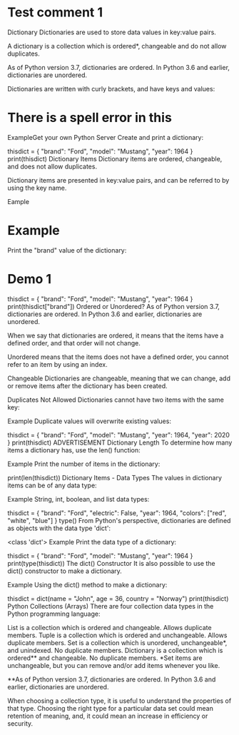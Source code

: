 # Test comment 1

Dictionary
Dictionaries are used to store data values in key:value pairs.

A dictionary is a collection which is ordered*, changeable and do not allow duplicates.

As of Python version 3.7, dictionaries are ordered. In Python 3.6 and earlier, dictionaries are unordered.

Dictionaries are written with curly brackets, and have keys and values:

# There is a spell error in this

ExampleGet your own Python Server
Create and print a dictionary:

thisdict = {
  "brand": "Ford",
  "model": "Mustang",
  "year": 1964
}
print(thisdict)
Dictionary Items
Dictionary items are ordered, changeable, and does not allow duplicates.

Dictionary items are presented in key:value pairs, and can be referred to by using the key name.

Eample

# Example 
Print the "brand" value of the dictionary:

# Demo 1

thisdict = {
  "brand": "Ford",
  "model": "Mustang",
  "year": 1964
}
print(thisdict["brand"])
Ordered or Unordered?
As of Python version 3.7, dictionaries are ordered. In Python 3.6 and earlier, dictionaries are unordered.

When we say that dictionaries are ordered, it means that the items have a defined order, and that order will not change.

Unordered means that the items does not have a defined order, you cannot refer to an item by using an index.

Changeable
Dictionaries are changeable, meaning that we can change, add or remove items after the dictionary has been created.

Duplicates Not Allowed
Dictionaries cannot have two items with the same key:

Example
Duplicate values will overwrite existing values:

thisdict = {
  "brand": "Ford",
  "model": "Mustang",
  "year": 1964,
  "year": 2020
}
print(thisdict)
ADVERTISEMENT
Dictionary Length
To determine how many items a dictionary has, use the len() function:

Example
Print the number of items in the dictionary:

print(len(thisdict))
Dictionary Items - Data Types
The values in dictionary items can be of any data type:

Example
String, int, boolean, and list data types:

thisdict = {
  "brand": "Ford",
  "electric": False,
  "year": 1964,
  "colors": ["red", "white", "blue"]
}
type()
From Python's perspective, dictionaries are defined as objects with the data type 'dict':

<class 'dict'>
Example
Print the data type of a dictionary:

thisdict = {
  "brand": "Ford",
  "model": "Mustang",
  "year": 1964
}
print(type(thisdict))
The dict() Constructor
It is also possible to use the dict() constructor to make a dictionary.

Example
Using the dict() method to make a dictionary:

thisdict = dict(name = "John", age = 36, country = "Norway")
print(thisdict)
Python Collections (Arrays)
There are four collection data types in the Python programming language:

List is a collection which is ordered and changeable. Allows duplicate members.
Tuple is a collection which is ordered and unchangeable. Allows duplicate members.
Set is a collection which is unordered, unchangeable*, and unindexed. No duplicate members.
Dictionary is a collection which is ordered** and changeable. No duplicate members.
*Set items are unchangeable, but you can remove and/or add items whenever you like.

**As of Python version 3.7, dictionaries are ordered. In Python 3.6 and earlier, dictionaries are unordered.

When choosing a collection type, it is useful to understand the properties of that type. Choosing the right type for a particular data set could mean retention of meaning, and, it could mean an increase in efficiency or security.


